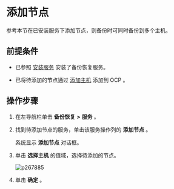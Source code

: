 添加节点 
=========================

参考本节在已安装服务下添加节点，则备份时可同时备份到多个主机。

前提条件 
-------------------------

* 已参照 [安装服务](/zh-CN/3.ob-cloud-platform/9.use-backup-and-recovery/7.installation-services.md) 安装了备份恢复服务。

  

* 已将待添加的节点通过 [添加主机](/zh-CN/3.ob-cloud-platform/6.management-host/2.add-host.md) 添加到 OCP 。

  




操作步骤 
-------------------------

1. 在左导航栏单击 **备份恢复** **\>** **服务** 。

   

2. 找到待添加节点的服务，单击该服务操作列的 **添加节点** 。

   系统显示 **添加节点** 对话框。
   

3. 单击 **选择主机** 的值域，选择待添加的节点。

   ![p267885](https://help-static-aliyun-doc.aliyuncs.com/assets/img/zh-CN/8070249161/p267888.png)
   

4. 单击 **确定** 。

   



